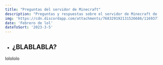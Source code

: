 ```yaml
---
title: "Preguntas del servidor de Minecraft"
description: "Preguntas y respuestas sobre el servidor de Minecraft de Ramble"
img: 'https://cdn.discordapp.com/attachments/768329192131526686/1169377820896678008/image.png?ex=65552ef6&is=6542b9f6&hm=46df3992ed5e03fac793d6166f932f3176a1ece5a77a14011891ba91c7e1901c&'
date: 'Febrero de lol'
dateToSort: '2023-3-5'
---
```


+ ## ¿BLABLABLA?
lolololo
